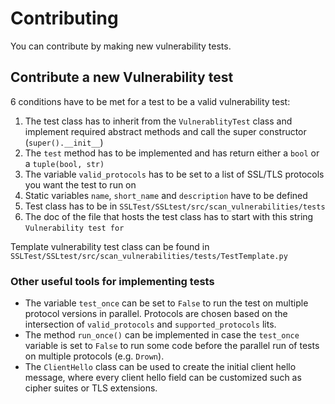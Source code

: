 # Contributing

You can contribute by making new vulnerability tests.

## Contribute a new Vulnerability test
 
6 conditions have to be met for a test to be a valid vulnerability test:

1. The test class has to inherit from the `VulnerablityTest` class and implement required abstract methods and call the
   super constructor (`super().__init__`)
2. The `test` method has to be implemented and has return either a `bool` or a `tuple(bool, str)`
3. The variable `valid_protocols` has to be set to a list of SSL/TLS protocols you want the test to run on
4. Static variables `name`, `short_name` and `description` have to be defined
6. Test class has to be in `SSLTest/SSLtest/src/scan_vulnerabilities/tests`
5. The doc of the file that hosts the test class has to start with this string `Vulnerability test for`

Template vulnerability test class can be found in `SSLTest/SSLtest/src/scan_vulnerabilities/tests/TestTemplate.py`

### Other useful tools for implementing tests

- The variable `test_once` can be set to `False` to run the test on multiple protocol versions in parallel. Protocols
  are chosen based on the intersection of `valid_protocols` and `supported_protocols` lits.
- The method `run_once()` can be implemented in case the `test_once` variable is set to `False` to run some code before
  the parallel run of tests on multiple protocols (e.g. `Drown`).
- The `ClientHello` class can be used to create the initial client hello message, where every client hello field can be
  customized such as cipher suites or TLS extensions.
  
